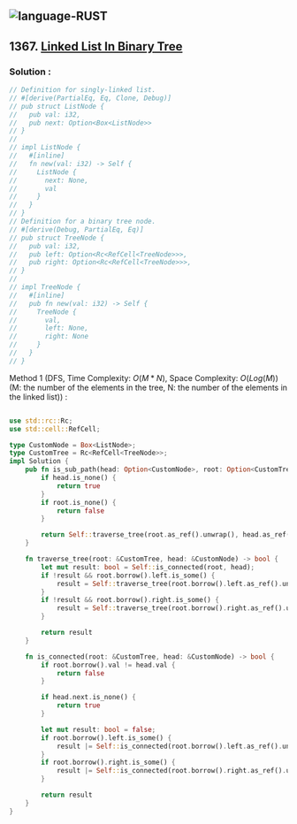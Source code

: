 ![language-RUST](https://img.shields.io/badge/RUST-8d4004?style=for-the-badge&logo=RUST)
---

## 1367. [Linked List In Binary Tree](https://leetcode.com/problems/linked-list-in-binary-tree)

### Solution :

```rust
// Definition for singly-linked list.
// #[derive(PartialEq, Eq, Clone, Debug)]
// pub struct ListNode {
//   pub val: i32,
//   pub next: Option<Box<ListNode>>
// }
//
// impl ListNode {
//   #[inline]
//   fn new(val: i32) -> Self {
//     ListNode {
//       next: None,
//       val
//     }
//   }
// }
// Definition for a binary tree node.
// #[derive(Debug, PartialEq, Eq)]
// pub struct TreeNode {
//   pub val: i32,
//   pub left: Option<Rc<RefCell<TreeNode>>>,
//   pub right: Option<Rc<RefCell<TreeNode>>>,
// }
//
// impl TreeNode {
//   #[inline]
//   pub fn new(val: i32) -> Self {
//     TreeNode {
//       val,
//       left: None,
//       right: None
//     }
//   }
// }
```

Method 1 (DFS, Time Complexity: $O(M*N)$, Space Complexity: $O(Log(M))$ (M: the number of the elements in the tree, N: the number of the elements in the linked list)) :
```rust

use std::rc::Rc;
use std::cell::RefCell;

type CustomNode = Box<ListNode>;
type CustomTree = Rc<RefCell<TreeNode>>;
impl Solution {
    pub fn is_sub_path(head: Option<CustomNode>, root: Option<CustomTree>) -> bool {
        if head.is_none() {
            return true
        }
        if root.is_none() {
            return false
        }

        return Self::traverse_tree(root.as_ref().unwrap(), head.as_ref().unwrap())
    }

    fn traverse_tree(root: &CustomTree, head: &CustomNode) -> bool {
        let mut result: bool = Self::is_connected(root, head);
        if !result && root.borrow().left.is_some() {
            result = Self::traverse_tree(root.borrow().left.as_ref().unwrap(), head);
        }
        if !result && root.borrow().right.is_some() {
            result = Self::traverse_tree(root.borrow().right.as_ref().unwrap(), head);
        }

        return result
    }

    fn is_connected(root: &CustomTree, head: &CustomNode) -> bool {
        if root.borrow().val != head.val {
            return false
        }

        if head.next.is_none() {
            return true
        }

        let mut result: bool = false;
        if root.borrow().left.is_some() {
            result |= Self::is_connected(root.borrow().left.as_ref().unwrap(), head.next.as_ref().unwrap());
        }
        if root.borrow().right.is_some() {
            result |= Self::is_connected(root.borrow().right.as_ref().unwrap(), head.next.as_ref().unwrap());
        }

        return result
    }
}
```
